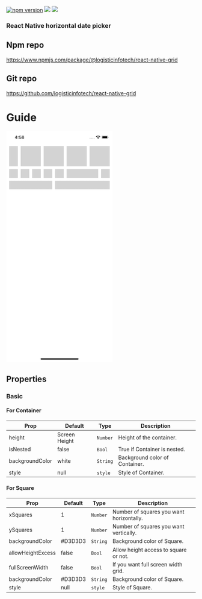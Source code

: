 <p align="left">
    <a href="https://www.npmjs.com/package/@logisticinfotech/react-native-grid"><img alt="npm version" src="https://img.shields.io/badge/npm-v1.0.0-green.svg"></a>
    <a href="https://www.npmjs.com/package/@logisticinfotech/react-native-grid"><img src="https://img.shields.io/badge/downloads-%3E1K-yellow.svg"></a>
    <a href="https://www.npmjs.com/package/@logisticinfotech/react-native-grid"<><img src="https://img.shields.io/badge/license-MIT-orange.svg"></a>
</p>

### React Native horizontal date picker

## Npm repo
https://www.npmjs.com/package/@logisticinfotech/react-native-grid

## Git repo
https://github.com/logisticinfotech/react-native-grid

# Guide

<!-- # Installation and Usage
Please check this blog for installation and usage [this link]() -->

![](RNGrid.png)

## Properties

### Basic

#### For Container

| Prop | Default | Type | Description |
| ------ | -------- | ----- | ------------- |
| height | Screen Height | `Number` | Height of the container. |
| isNested | false | `Bool` | True if Container is nested. |
| backgroundColor | white | `String` | Background color of Container. |
| style | null | `style` | Style of Container. |

#### For Square

| Prop | Default | Type | Description |
| ------ | -------- | ----- | ------------- |
| xSquares | 1 | `Number` | Number of squares you want horizontally.  |
| ySquares | 1 | `Number` | Number of squares you want vertically. |
| backgroundColor | #D3D3D3 | `String` | Background color of Square. |
| allowHeightExcess | false | `Bool` | Allow height access to square or not. |
| fullScreenWidth | false | `Bool` | If you want full screen width grid. |
| backgroundColor | #D3D3D3 | `String` | Background color of Square. |
| style | null | `style` | Style of Square. |
